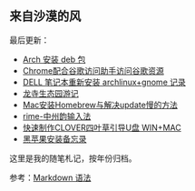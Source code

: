 ## 来自沙漠的风

最后更新：


- [Arch 安装 deb 包][1]
- [Chrome配合谷歌访问助手访问谷歌资源][2]
-  [DELL 笔记本重新安装 archlinux+gnome 记录][3]
- [龙寺生态园游记][4]
- [Mac安装Homebrew与解决update慢的方法][5]
- [rime-中州韵输入法][6]
- [快速制作CLOVER四叶草引导U盘 WIN+MAC][7]
- [黑苹果安装备忘录][8]

这里是我的随笔札记，按年份归档。

参考：[Markdown 语法][9]  

[1]:	https://github.com/windfromdesert/blog/blob/master/2020/Arch-%E5%AE%89%E8%A3%85-deb.md
[2]:	https://github.com/windfromdesert/blog/blob/master/2020/Chrome%E9%85%8D%E5%90%88%E8%B0%B7%E6%AD%8C%E8%AE%BF%E9%97%AE%E5%8A%A9%E6%89%8B%E8%AE%BF%E9%97%AE%E8%B0%B7%E6%AD%8C%E8%B5%84%E6%BA%90.md
[3]:	https://github.com/windfromdesert/blog/blob/master/2020/arch+gnome+install.md
[4]:	https://github.com/windfromdesert/blog/blob/master/2019/%E9%BE%99%E5%AF%BA%E7%94%9F%E6%80%81%E5%9B%AD%E6%B8%B8%E8%AE%B0.md
[5]:	https://github.com/windfromdesert/blog/blob/master/2019/Mac%E5%AE%89%E8%A3%85Homebrew%E4%B8%8E%E8%A7%A3%E5%86%B3update%E6%85%A2%E7%9A%84%E6%96%B9%E6%B3%95.md
[6]:	https://github.com/windfromdesert/blog/blob/master/2019/rime-%E4%B8%AD%E5%B7%9E%E9%9F%B5%E8%BE%93%E5%85%A5%E6%B3%95.md
[7]:	https://github.com/windfromdesert/blog/blob/master/2019/%E5%BF%AB%E9%80%9F%E5%88%B6%E4%BD%9CCLOVER%E5%9B%9B%E5%8F%B6%E8%8D%89%E5%BC%95%E5%AF%BCU%E7%9B%98%20WIN+MAC.md
[8]:	https://github.com/windfromdesert/blog/blob/master/2019/%E9%BB%91%E8%8B%B9%E6%9E%9C%E5%AE%89%E8%A3%85%E5%A4%87%E5%BF%98%E5%BD%95.md "黑苹果安装备忘录"
[9]:	https://www.markdown.xyz/basic-syntax/ "Markdown 基本语法"
